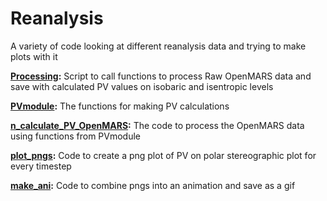 # Reanalysis

A variety of code looking at different reanalysis data and trying to make plots with it

**[Processing](processing.py):**
Script to call functions to process Raw OpenMARS data and save with calculated PV values on isobaric and isentropic levels

**[PVmodule](PVmodule.py):**
The functions for making PV calculations

**[n_calculate_PV_OpenMARS](n_calculate_PV_OpenMARS.py):**
The code to process the OpenMARS data using functions from PVmodule

**[plot_pngs](plots_pngs.py):**
Code to create a png plot of PV on polar stereographic plot for every timestep

**[make_ani](make_ani.py):**
Code to combine pngs into an animation and save as a gif
